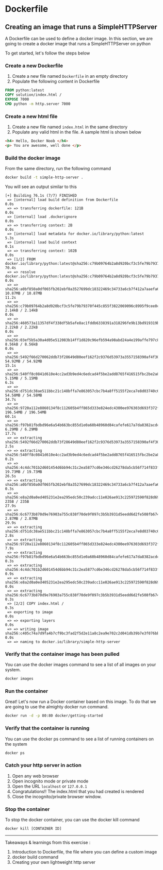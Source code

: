# Dockerfile
## Creating an image that runs a SimpleHTTPServer
A Dockerfile can be used to define a docker image. In this section, we are going to create a docker image that runs a SimpleHTTPServer on python

To get started, let's follow the steps below

### Create a new Dockerfile

1. Create a new file named `Dockerfile` in an empty directory
2. Populate the following content in Dockerfile

```dockerfile
FROM python:latest
COPY solution/index.html /
EXPOSE 7000
CMD python -m http.server 7000
```

### Create a new html file

1. Create a new file named `index.html` in the same directory
2. Populate any valid html in the file. A sample html is shown below
```html
<h4> Hello, Docker Noob </h4>
<p> You are awesome, well done </p>
```

### Build the docker image

From the same directory, run the following command

```bash
docker build -t simple-http-server .
```

You will see an output similar to this

```
[+] Building 76.1s (7/7) FINISHED                                                                                                                            
 => [internal] load build definition from Dockerfile                                                                                                    0.0s
 => => transferring dockerfile: 121B                                                                                                                    0.0s
 => [internal] load .dockerignore                                                                                                                       0.0s
 => => transferring context: 2B                                                                                                                         0.0s
 => [internal] load metadata for docker.io/library/python:latest                                                                                        5.3s
 => [internal] load build context                                                                                                                       0.1s
 => => transferring context: 102B                                                                                                                       0.0s
 => [1/2] FROM docker.io/library/python:latest@sha256:c79b09764b2a8d920bcf3c5fe79b79370f445c855f3822069096c8995f9cee0c                                 70.4s
 => => resolve docker.io/library/python:latest@sha256:c79b09764b2a8d920bcf3c5fe79b79370f445c855f3822069096c8995f9cee0c                                  0.0s
 => => sha256:a0bf850a0df065fb202ebf8a3527699dc18322469c34733a6cb7f412a7aaefa6 10.87MB / 10.87MB                                                       11.2s
 => => sha256:c79b09764b2a8d920bcf3c5fe79b79370f445c855f3822069096c8995f9cee0c 2.14kB / 2.14kB                                                          0.0s
 => => sha256:460573a11357df4f338df5b5afe8ac1fddb6338391a318296fe9b13bd919319b 2.22kB / 2.22kB                                                          0.0s
 => => sha256:03ef5b5a30a4d05e512083b14ff1d820c96efb594a98abd24a4e199affe797c8 8.56kB / 8.56kB                                                          0.0s
 => => sha256:5492f66d270062ddb73f28649d80eef162f2c9376d53973a3557158390af4f30 54.92MB / 54.92MB                                                       15.1s
 => => sha256:540ff8c0841d610e4cc2ad3b9ed4c6edcad4f5be2add8765f416515fbc2be2a8 5.15MB / 5.15MB                                                          6.3s
 => => sha256:d751dc38ae511bbc21c148bffa7e863057cbc7b4a8ff5155f2eca7e8d03740c6 54.58MB / 54.58MB                                                       34.7s
 => => sha256:9720a112e8860134f8c112605b4ff865d333e824edc4300ee976303d693f372f 196.54MB / 196.54MB                                                     60.1s
 => => sha256:f97b81fbdbd96e6a54b663bc855d1e0a60b48960d84cafefe617a7da8382acdc 6.29MB / 6.29MB                                                         17.7s
 => => extracting sha256:5492f66d270062ddb73f28649d80eef162f2c9376d53973a3557158390af4f30                                                               2.5s
 => => extracting sha256:540ff8c0841d610e4cc2ad3b9ed4c6edcad4f5be2add8765f416515fbc2be2a8                                                               0.2s
 => => sha256:4c4dc701b2d601454d6bb94c31c2ea5877cd6e346cd26278da5cb56f714f833f 19.73MB / 19.73MB                                                       26.5s
 => => extracting sha256:a0bf850a0df065fb202ebf8a3527699dc18322469c34733a6cb7f412a7aaefa6                                                               0.3s
 => => sha256:e8a2d0a0ed405231e2ea295edc50c239adcc11e026ae913c225972590f828d69 235B / 235B                                                             27.9s
 => => sha256:6c6773b870d9e76903a755c838f70de9f097c3b5b3931d5eedd6d2fe508fb674 2.87MB / 2.87MB                                                         29.9s
 => => extracting sha256:d751dc38ae511bbc21c148bffa7e863057cbc7b4a8ff5155f2eca7e8d03740c6                                                               2.8s
 => => extracting sha256:9720a112e8860134f8c112605b4ff865d333e824edc4300ee976303d693f372f                                                               7.9s
 => => extracting sha256:f97b81fbdbd96e6a54b663bc855d1e0a60b48960d84cafefe617a7da8382acdc                                                               0.3s
 => => extracting sha256:4c4dc701b2d601454d6bb94c31c2ea5877cd6e346cd26278da5cb56f714f833f                                                               0.9s
 => => extracting sha256:e8a2d0a0ed405231e2ea295edc50c239adcc11e026ae913c225972590f828d69                                                               0.0s
 => => extracting sha256:6c6773b870d9e76903a755c838f70de9f097c3b5b3931d5eedd6d2fe508fb674                                                               0.3s
 => [2/2] COPY index.html /                                                                                                                             0.3s
 => exporting to image                                                                                                                                  0.0s
 => => exporting layers                                                                                                                                 0.0s
 => => writing image sha256:c405c74a7d9fa4b7cf9bc3fad2f5d2e11a8c2ea9e702c2d041db39b7e3f076bb                                                            0.0s
 => => naming to docker.io/library/simple-http-server  
```

### Verify that the container image has been pulled
You can use the docker images command to see a list of all images on your system.

```bash
docker images
```


### Run the container
Great! Let's now run a Docker container based on this image. To do that we are going to use the almighty docker run command.

```bash
docker run -d -p 80:80 docker/getting-started
```

### Verify that the container is running
You can use the docker ps command to see a list of running containers on the system

```bash
docker ps
```

### Catch your http server in action

1. Open any web browser
2. Open incognito mode or private mode
3. Open the URL ``localhost`` or `127.0.0.1`
4. Congratulations!! The index.html that you had created is rendered
5. Close the incognito/private browser window.


### Stop the container

To stop the docker container, you can use the docker kill command

```bash
docker kill [CONTAINER ID]
```

----

Takeaways & learnings from this exercise :

1. Introduction to Dockerfile, the file where you can define a custom image
2. docker build command
3. Creating your own lightweight http server
